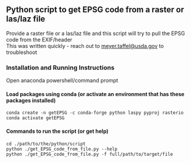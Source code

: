 ## Python script to get EPSG code from a raster or las/laz file

Provide a raster file or a las/laz file and this script will try to pull the EPSG code from the EXIF/header  
This was written quickly - reach out to meyer.taffel@usda.gov to troubleshoot

### Installation and Running Instructions

Open anaconda powershell/command prompt

#### Load packages using conda (or activate an environment that has these packages installed)
```
conda create -n getEPSG -c conda-forge python laspy pyproj rasterio
conda activate getEPSG
```
#### Commands to run the script (or get help)
```
cd ./path/to/the/python/script
python ./get_EPSG_code_from_file.py --help
python ./get_EPSG_code_from_file.py -f full/path/to/target/file
```
